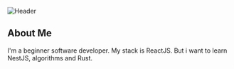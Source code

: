 ![Header](https://github.com/klimhammet62/klimhammet62/blob/main/assets/%D0%94%D0%BE%D0%B1%D0%B0%D0%B2%D0%B8%D1%82%D1%8C%20%D0%B7%D0%B0%D0%B3%D0%BE%D0%BB%D0%BE%D0%B2%D0%BE%D0%BA.gif)

## About Me
I'm a beginner software developer. My stack is ReactJS. But i want to learn NestJS, algorithms and Rust.